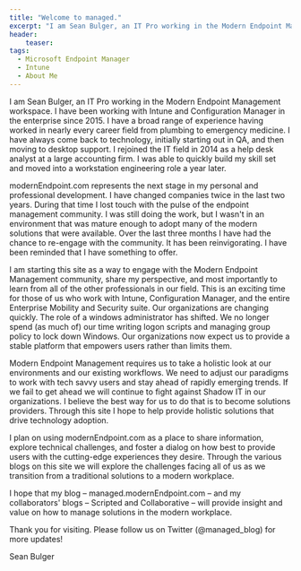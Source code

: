 ```yaml
---
title: "Welcome to managed."
excerpt: "I am Sean Bulger, an IT Pro working in the Modern Endpoint Management workspace."
header:
    teaser:
tags:
  - Microsoft Endpoint Manager
  - Intune
  - About Me
---
```

I am Sean Bulger, an IT Pro working in the Modern Endpoint Management workspace. I have been working with Intune and Configuration Manager in the enterprise since 2015. I have a broad range of experience having worked in nearly every career field from plumbing to emergency medicine. I have always come back to technology, initially starting out in QA, and then moving to desktop support. I rejoined the IT field in 2014 as a help desk analyst at a large accounting firm. I was able to quickly build my skill set and moved into a workstation engineering role a year later.

modernEndpoint.com represents the next stage in my personal and professional development. I have changed companies twice in the last two years. During that time I lost touch with the pulse of the endpoint management community. I was still doing the work, but I wasn't in an environment that was mature enough to adopt many of the modern solutions that were available. Over the last three months I have had the chance to re-engage with the community. It has been reinvigorating. I have been reminded that I have something to offer.

I am starting this site as a way to engage with the Modern Endpoint Management community, share my perspective, and most importantly to learn from all of the other professionals in our field. This is an exciting time for those of us who work with Intune, Configuration Manager, and the entire Enterprise Mobility and Security suite. Our organizations are changing quickly. The role of a windows administrator has shifted. We no longer spend (as much of) our time writing logon scripts and managing group policy to lock down Windows. Our organizations now expect us to provide a stable platform that empowers users rather than limits them.

Modern Endpoint Management requires us to take a holistic look at our environments and our existing workflows. We need to adjust our paradigms to work with tech savvy users and stay ahead of rapidly emerging trends. If we fail to get ahead we will continue to fight against Shadow IT in our organizations. I believe the best way for us to do that is to become solutions providers. Through this site I hope to help provide holistic solutions that drive technology adoption.

I plan on using modernEndpoint.com as a place to share information, explore technical challenges, and foster a dialog on how best to provide users with the cutting-edge experiences they desire. Through the various blogs on this site we will explore the challenges facing all of us as we transition from a traditional solutions to a modern workplace.

I hope that my blog – managed.modernEndpoint.com – and my collaborators' blogs – Scripted and Collaborative – will provide insight and value on how to manage solutions in the modern workplace.

Thank you for visiting. Please follow us on Twitter (@managed_blog) for more updates!

Sean Bulger